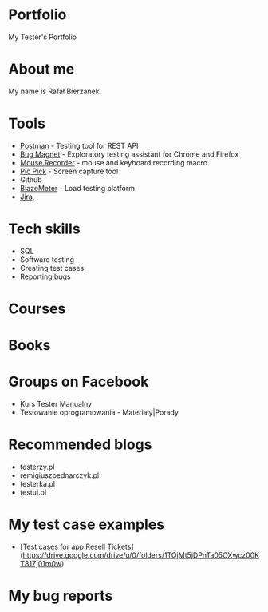 # Portfolio
My Tester's Portfolio

# About me
My name is Rafał Bierzanek. 
# Tools
  - [Postman](https://www.postman.com/) - Testing tool for REST API
  - [Bug Magnet](https://chrome.google.com/webstore/detail/bug-magnet/efhedldbjahpgjcneebmbolkalbhckfi?hl=pl) - Exploratory testing assistant for Chrome and Firefox
  - [Mouse Recorder](https://www.mouserecorder.com/) - mouse and keyboard recording macro
  - [Pic Pick](https://picpick.app/pl/) - Screen capture tool
  - Github
  - [BlazeMeter](https://www.blazemeter.com/) - Load testing platform
  - [Jira](https://www.atlassian.com/software/jira0),
# Tech skills
  - SQL
  - Software testing
  - Creating test cases
  - Reporting bugs
 
# Courses

# Books

# Groups on Facebook

  - Kurs Tester Manualny
  - Testowanie oprogramowania - Materiały|Porady 
# Recommended blogs
  - testerzy.pl
  - remigiuszbednarczyk.pl
  - testerka.pl
  - testuj.pl
# My test case examples
  - [Test cases for app Resell Tickets] (https://drive.google.com/drive/u/0/folders/1TQjMt5jDPnTa05OXwcz00KT81Zj01m0w)
 
# My bug reports
 
      
